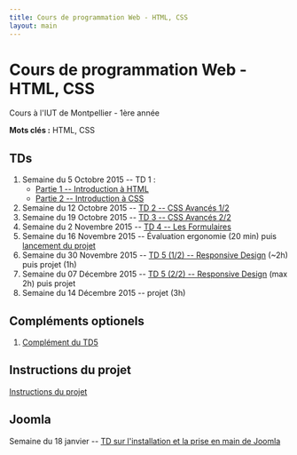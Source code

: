 ```yaml
---
title: Cours de programmation Web - HTML, CSS
layout: main
---
```


# Cours de programmation Web - HTML, CSS
Cours à l'IUT de Montpellier - 1ère année

**Mots clés :** HTML, CSS

## TDs

1. Semaine du 5 Octobre 2015 -- TD 1 :
   * [Partie 1 -- Introduction à HTML](tutorials/tutorial1_1.html)
   * [Partie 2 -- Introduction à CSS](tutorials/tutorial1_2.html)
1. Semaine du 12 Octobre 2015 -- [TD 2 -- CSS Avancés 1/2](tutorials/tutorial2.html)
1. Semaine du 19 Octobre 2015 -- [TD 3 -- CSS Avancés 2/2](tutorials/tutorial3.html)
1. Semaine du  2 Novembre 2015 -- [TD 4 -- Les Formulaires](tutorials/tutorial4.html)
1. Semaine du 16 Novembre 2015 -- Évaluation ergonomie (20 min) puis [lancement du projet](projet.html)
1. Semaine du 30 Novembre 2015 --
   [TD 5 (1/2) -- Responsive Design](tutorials/tutorial5.html) (~2h) puis projet (1h)
1. Semaine du 07 Décembre 2015 --
   [TD 5 (2/2) -- Responsive Design](tutorials/tutorial5.html) (max 2h) puis projet
1. Semaine du 14 Décembre 2015 -- projet (3h)

## Compléments optionels

1. [Complément du TD5](assets/tut5-complement.html)

## Instructions du projet

[Instructions du projet](projet.html)

## Joomla

Semaine du 18 janvier -- [TD sur l'installation et la prise en main de Joomla](assets/TDJoomla.pdf)


